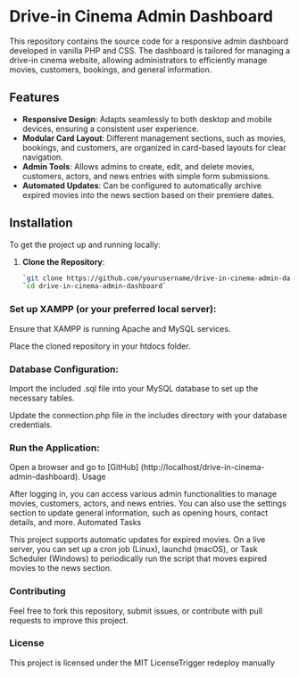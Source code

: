 # **Drive-in Cinema Admin Dashboard**

This repository contains the source code for a responsive admin dashboard developed in vanilla PHP and CSS. The dashboard is tailored for managing a drive-in cinema website, allowing administrators to efficiently manage movies, customers, bookings, and general information.

## **Features**

- **Responsive Design**: Adapts seamlessly to both desktop and mobile devices, ensuring a consistent user experience.
- **Modular Card Layout**: Different management sections, such as movies, bookings, and customers, are organized in card-based layouts for clear navigation.
- **Admin Tools**: Allows admins to create, edit, and delete movies, customers, actors, and news entries with simple form submissions.
- **Automated Updates**: Can be configured to automatically archive expired movies into the news section based on their premiere dates.
  
## Installation
To get the project up and running locally:

1. **Clone the Repository**:
   ```bash
   `git clone https://github.com/yourusername/drive-in-cinema-admin-dashboard.git`
   `cd drive-in-cinema-admin-dashboard`


### Set up XAMPP (or your preferred local server):

Ensure that XAMPP is running Apache and MySQL services.

Place the cloned repository in your htdocs folder.

### Database Configuration:

Import the included .sql file into your MySQL database to set up the necessary tables.

Update the connection.php file in the includes directory with your database credentials.

### Run the Application:

Open a browser and go to [GitHub] (http://localhost/drive-in-cinema-admin-dashboard).
Usage

After logging in, you can access various admin functionalities to manage movies, customers, actors, and news entries.
You can also use the settings section to update general information, such as opening hours, contact details, and more.
Automated Tasks

This project supports automatic updates for expired movies. On a live server, you can set up a cron job (Linux), launchd (macOS), or Task Scheduler (Windows) to periodically run the script that moves expired movies to the news section.

### Contributing

Feel free to fork this repository, submit issues, or contribute with pull requests to improve this project.

### License

This project is licensed under the MIT LicenseTrigger redeploy manually
